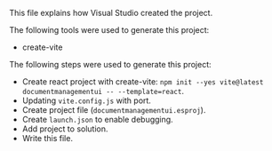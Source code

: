 This file explains how Visual Studio created the project.

The following tools were used to generate this project:
- create-vite

The following steps were used to generate this project:
- Create react project with create-vite: `npm init --yes vite@latest documentmanagementui -- --template=react`.
- Updating `vite.config.js` with port.
- Create project file (`documentmanagementui.esproj`).
- Create `launch.json` to enable debugging.
- Add project to solution.
- Write this file.
